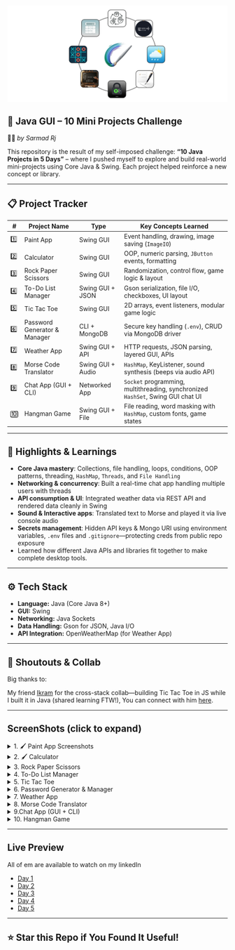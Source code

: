 
![ALL](src/resources/All.png)


## 📁 Java GUI – 10 Mini Projects Challenge

👨‍💻 *by Sarmad Rj*

This repository is the result of my self-imposed challenge:
**“10 Java Projects in 5 Days”** – where I pushed myself to explore and build real-world mini-projects using Core Java & Swing. Each project helped reinforce a new concept or library.

---


## 📋 Project Tracker

| #  | Project Name                    | Type             | Key Concepts Learned |
|----|---------------------------------|------------------|----------------------|
| 1️⃣ | Paint App                      | Swing GUI        | Event handling, drawing, image saving (`ImageIO`) |
| 2️⃣ | Calculator                     | Swing GUI        | OOP, numeric parsing, `JButton` events, formatting |
| 3️⃣ | Rock Paper Scissors            | Swing GUI        | Randomization, control flow, game logic & layout |
| 4️⃣ | To-Do List Manager             | Swing GUI + JSON | Gson serialization, file I/O, checkboxes, UI layout |
| 5️⃣ | Tic Tac Toe                    | Swing GUI        | 2D arrays, event listeners, modular game logic |
| 6️⃣ | Password Generator & Manager   | CLI + MongoDB    | Secure key handling (`.env`), CRUD via MongoDB driver |
| 7️⃣ | Weather App                    | Swing GUI + API  | HTTP requests, JSON parsing, layered GUI, APIs |
| 8️⃣ | Morse Code Translator          | Swing GUI + Audio| `HashMap`, KeyListener, sound synthesis (beeps via audio API) |
| 9️⃣ | Chat App (GUI + CLI)           | Networked App    | `Socket` programming, multithreading, synchronized `HashSet`, Swing GUI chat UI |
| 🔟 | Hangman Game                   | Swing GUI + File | File reading, word masking with `HashMap`, custom fonts, game states |

---

## 🧠 Highlights & Learnings

- **Core Java mastery**: Collections, file handling, loops, conditions, OOP patterns, threading, `HashMap`, `Threads`, and `File Handling`
- **Networking & concurrency**: Built a real-time chat app handling multiple users with threads
- **API consumption & UI**: Integrated weather data via REST API and rendered data cleanly in Swing
- **Sound & Interactive apps**: Translated text to Morse and played it via live console audio
- **Secrets management**: Hidden API keys & Mongo URI using environment variables, `.env` files and `.gitignore`—protecting creds from public repo exposure
- Learned how different Java APIs and libraries fit together to make complete desktop tools.

---

## ⚙️ Tech Stack

* **Language:** Java (Core Java 8+)
* **GUI:** Swing
* **Networking:** Java Sockets
* **Data Handling:** Gson for JSON, Java I/O
* **API Integration:** OpenWeatherMap (for Weather App)

---

## 👥 Shoutouts & Collab
Big thanks to:

My friend [Ikram](https://github.com/Softcode777) for the cross-stack collab—building Tic Tac Toe in JS while I built it in Java (shared learning FTW!),
You can connect with him [here](https://www.linkedin.com/in/ikram-ullah-khan-niazi-02b373329/).

---
## ScreenShots (click to expand)
<details>
<summary>1. 🖌️ Paint App Screenshots </summary>
<p float="left">
  <img src="src/resources/All.png" width="30%"/>
  <img src="src/resources/All.png" width="30%"/>
  <img src="src/resources/All.png" width="30%"/>
  <img src="src/resources/All.png" width="30%"/>
</p>
</details>
<details>
<summary>2. 🖌️ Calculator </summary>
<p float="left">
  <img src="src/resources/All.png" width="30%"/>
  <img src="src/resources/All.png" width="30%"/>
  <img src="src/resources/All.png" width="30%"/>
  <img src="src/resources/All.png" width="30%"/>
</p>
</details>
<details>
<summary>3. Rock Paper Scissors  </summary>
<p float="left">
  <img src="src/resources/All.png" width="30%"/>
  <img src="src/resources/All.png" width="30%"/>
  <img src="src/resources/All.png" width="30%"/>
  <img src="src/resources/All.png" width="30%"/>
</p>
</details><details>
<summary>4. To-Do List Manager  </summary>
<p float="left">
  <img src="src/resources/All.png" width="30%"/>
  <img src="src/resources/All.png" width="30%"/>
  <img src="src/resources/All.png" width="30%"/>
  <img src="src/resources/All.png" width="30%"/>
</p>
</details><details>
<summary>5. Tic Tac Toe  </summary>
<p float="left">
  <img src="src/resources/All.png" width="30%"/>
  <img src="src/resources/All.png" width="30%"/>
  <img src="src/resources/All.png" width="30%"/>
  <img src="src/resources/All.png" width="30%"/>
</p>
</details><details>
<summary>6. Password Generator & Manager  </summary>
<p float="left">
  <img src="src/resources/All.png" width="30%"/>
  <img src="src/resources/All.png" width="30%"/>
  <img src="src/resources/All.png" width="30%"/>
  <img src="src/resources/All.png" width="30%"/>
</p>
</details><details>
<summary>7. Weather App  </summary>
<p float="left">
  <img src="src/resources/All.png" width="30%"/>
  <img src="src/resources/All.png" width="30%"/>
  <img src="src/resources/All.png" width="30%"/>
  <img src="src/resources/All.png" width="30%"/>
</p>
</details><details>
<summary>8. Morse Code Translator  </summary>
<p float="left">
  <img src="src/resources/All.png" width="30%"/>
  <img src="src/resources/All.png" width="30%"/>
  <img src="src/resources/All.png" width="30%"/>
  <img src="src/resources/All.png" width="30%"/>
</p>
</details><details>
<summary>9.Chat App (GUI + CLI) </summary>
<p float="left">
  <img src="src/resources/All.png" width="30%"/>
  <img src="src/resources/All.png" width="30%"/>
  <img src="src/resources/All.png" width="30%"/>
  <img src="src/resources/All.png" width="30%"/>
</p>
</details><details>
<summary>10.  Hangman Game </summary>
<p float="left">
  <img src="src/resources/All.png" width="30%"/>
  <img src="src/resources/All.png" width="30%"/>
  <img src="src/resources/All.png" width="30%"/>
  <img src="src/resources/All.png" width="30%"/>
</p>
</details>


---
## Live Preview
All of em are available to watch on my linkedIn 

* [Day 1](https://www.linkedin.com/posts/sarmad-rj-1505and12_java-javaswing-programming-activity-7353789741697265665-IMkQ?utm_source=social_share_send&utm_medium=member_desktop_web&rcm=ACoAADo90pkBOcPM5XxpDcFQKxNzSGjORUWns4s)
* [Day 2](https://www.linkedin.com/posts/sarmad-rj-1505and12_java-oop-javaswing-activity-7354374868374630403-6RsA?utm_source=social_share_send&utm_medium=member_desktop_web&rcm=ACoAADo90pkBOcPM5XxpDcFQKxNzSGjORUWns4s)
* [Day 3](https://www.linkedin.com/posts/sarmad-rj-1505and12_java-javaswing-github-activity-7354744799800844290-PIiF?utm_source=social_share_send&utm_medium=member_desktop_web&rcm=ACoAADo90pkBOcPM5XxpDcFQKxNzSGjORUWns4s)
* [Day 4](https://www.linkedin.com/posts/sarmad-rj-1505and12_java-apis-swing-activity-7355150584552812544-QtO-?utm_source=social_share_send&utm_medium=member_desktop_web&rcm=ACoAADo90pkBOcPM5XxpDcFQKxNzSGjORUWns4s)
* [Day 5](https://www.linkedin.com/posts/sarmad-rj-1505and12_java-100daysofcode-javaswing-activity-7355582870653960194-cdcg?utm_source=social_share_send&utm_medium=member_desktop_web&rcm=ACoAADo90pkBOcPM5XxpDcFQKxNzSGjORUWns4s)

---

## ⭐ Star this Repo if You Found It Useful!


